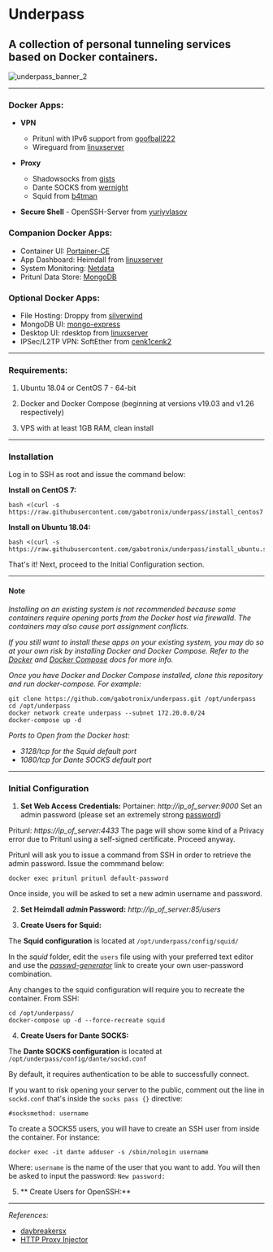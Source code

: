 # Underpass

## A collection of personal tunneling services based on Docker containers.

![underpass_banner_2](https://user-images.githubusercontent.com/9207205/92270351-7afee480-ef18-11ea-815c-6e719869f848.png)

***

### Docker Apps:
- **VPN**
  - Pritunl with IPv6 support from [goofball222](https://hub.docker.com/r/goofball222/pritunl)
  - Wireguard from [linuxserver](https://hub.docker.com/r/linuxserver/wireguard)

- **Proxy**
  - Shadowsocks from [gists](https://hub.docker.com/r/gists/shadowsocks-libev)
  - Dante SOCKS from [wernight](https://hub.docker.com/r/wernight/dante)
  - Squid from [b4tman](https://hub.docker.com/r/b4tman/squid)

- **Secure Shell** - OpenSSH-Server from [yuriyvlasov](https://hub.docker.com/r/yuriyvlasov/openssh-server)

### Companion Docker Apps:
  - Container UI: [Portainer-CE](https://hub.docker.com/r/portainer/portainer)
  - App Dashboard: Heimdall from [linuxserver](https://hub.docker.com/r/linuxserver/heimdall)
  - System Monitoring: [Netdata](https://hub.docker.com/r/netdata/netdata)
  - Pritunl Data Store: [MongoDB](https://hub.docker.com/_/mongo)

### Optional Docker Apps:
  - File Hosting: Droppy from [silverwind](https://github.com/silverwind/droppy)
  - MongoDB UI: [mongo-express](https://hub.docker.com/_/mongo-express)
  - Desktop UI: rdesktop from [linuxserver](https://hub.docker.com/r/linuxserver/rdesktop)
  - IPSec/L2TP VPN: SoftEther from [cenk1cenk2](https://hub.docker.com/r/cenk1cenk2/softether-vpnsrv)

***

### Requirements:
1. Ubuntu 18.04 or CentOS 7 - 64-bit

2. Docker and Docker Compose (beginning at versions v19.03 and v1.26 respectively)

3. VPS with at least 1GB RAM, clean install

***

### Installation
Log in to SSH as root and issue the command below:

**Install on CentOS 7:**
```
bash <(curl -s https://raw.githubusercontent.com/gabotronix/underpass/install_centos7.sh)
```

**Install on Ubuntu 18.04:**
```
bash <(curl -s https://raw.githubusercontent.com/gabotronix/underpass/install_ubuntu.sh)`
```

That's it! Next, proceed to the Initial Configuration section.

***

#### Note
_Installing on an existing system is not recommended because some containers require opening ports from the Docker host via firewalld. The containers may also cause port assignment conflicts._

_If you still want to install these apps on your existing system, you may do so at your own risk by installing Docker and Docker Compose. Refer to the [Docker](https://docs.docker.com/engine/install/) and [Docker Compose](https://docs.docker.com/compose/install/) docs for more info._

_Once you have Docker and Docker Compose installed, clone this repository and run docker-compose. For example:_
```
git clone https://github.com/gabotronix/underpass.git /opt/underpass
cd /opt/underpass
docker network create underpass --subnet 172.20.0.0/24
docker-compose up -d
```
_Ports to Open from the Docker host:_
  - _3128/tcp for the Squid default port_
  - _1080/tcp for Dante SOCKS default port_

***

### Initial Configuration

1. **Set Web Access Credentials:**
Portainer: _http://ip_of_server:9000_
Set an admin password (please set an extremely strong [password](https://www.lastpass.com/password-generator))

Pritunl: _https://ip_of_server:4433_
The page will show some kind of a Privacy error due to Pritunl using a self-signed certificate. Proceed anyway.

Pritunl will ask you to issue a command from SSH in order to retrieve the admin password. Issue the commmand below:
```
docker exec pritunl pritunl default-password
```

Once inside, you will be asked to set a new admin username and password.


2. **Set Heimdall _admin_ Password:** _http://ip_of_server:85/users_


3. **Create Users for Squid:**

The **Squid configuration** is located at `/opt/underpass/config/squid/`

In the _squid_ folder, edit the `users` file using with your preferred text editor and use the [_passwd-generator_](https://hostingcanada.org/htpasswd-generator/) link to create your own user-password combination.

Any changes to the squid configuration will require you to recreate the container. From SSH:
```
cd /opt/underpass/
docker-compose up -d --force-recreate squid
```

4. **Create Users for Dante SOCKS:**

The **Dante SOCKS configuration** is located at `/opt/underpass/config/dante/sockd.conf`

By default, it requires authentication to be able to successfully connect.

If you want to risk opening your server to the public, comment out the line in `sockd.conf` that's inside the `socks pass {}` directive: 
```
#socksmethod: username
```
To create a SOCKS5 users, you will have to create an SSH user from inside the container. For instance:
```
docker exec -it dante adduser -s /sbin/nologin username
```
Where: `username` is the name of the user that you want to add. You will then be asked to input the password: `New password:`


5. ** Create Users for OpenSSH:**

***

_References:_

- [daybreakersx](https://github.com/daybreakersx)
- [HTTP Proxy Injector](https://github.com/a-dev1412/a-dev1412.github.io)
